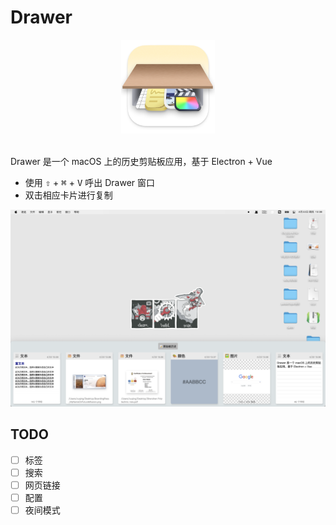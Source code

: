 # Drawer
<div align=center><img width="150" height="150" src="./build/icons/icon_512x512.png"/></div>
<br/>

Drawer 是一个 macOS 上的历史剪贴板应用，基于 Electron + Vue

- 使用 <kbd>⇧</kbd> + <kbd>⌘</kbd> + <kbd>V</kbd> 呼出 Drawer 窗口
- 双击相应卡片进行复制

![img-1](./img/img-1.png)

## TODO
- [ ] 标签
- [ ] 搜索
- [ ] 网页链接
- [ ] 配置
- [ ] 夜间模式